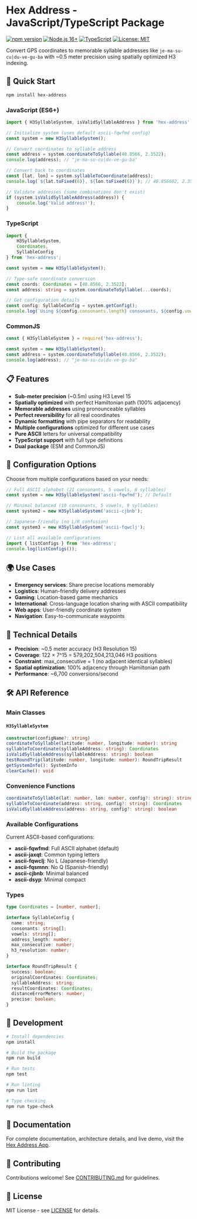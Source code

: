 # Hex Address - JavaScript/TypeScript Package

[![npm version](https://badge.fury.io/js/hex-address.svg)](https://badge.fury.io/js/hex-address)
[![Node.js 16+](https://img.shields.io/badge/node-16%2B-brightgreen.svg)](https://nodejs.org/en/download/)
[![TypeScript](https://img.shields.io/badge/TypeScript-Ready-blue.svg)](https://www.typescriptlang.org/)
[![License: MIT](https://img.shields.io/badge/License-MIT-yellow.svg)](https://opensource.org/licenses/MIT)

Convert GPS coordinates to memorable syllable addresses like `je-ma-su-cu|du-ve-gu-ba` with ~0.5 meter precision using spatially optimized H3 indexing.

## 🚀 Quick Start

```bash
npm install hex-address
```

### JavaScript (ES6+)
```javascript
import { H3SyllableSystem, isValidSyllableAddress } from 'hex-address';

// Initialize system (uses default ascii-fqwfmd config)
const system = new H3SyllableSystem();

// Convert coordinates to syllable address
const address = system.coordinateToSyllable(48.8566, 2.3522);
console.log(address); // "je-ma-su-cu|du-ve-gu-ba"

// Convert back to coordinates
const [lat, lon] = system.syllableToCoordinate(address);
console.log(`${lat.toFixed(6)}, ${lon.toFixed(6)}`); // 48.856602, 2.352198

// Validate addresses (some combinations don't exist)
if (system.isValidSyllableAddress(address)) {
    console.log('Valid address!');
}
```

### TypeScript
```typescript
import { 
    H3SyllableSystem, 
    Coordinates, 
    SyllableConfig 
} from 'hex-address';

const system = new H3SyllableSystem();

// Type-safe coordinate conversion
const coords: Coordinates = [48.8566, 2.3522];
const address: string = system.coordinateToSyllable(...coords);

// Get configuration details
const config: SyllableConfig = system.getConfig();
console.log(`Using ${config.consonants.length} consonants, ${config.vowels.length} vowels`);
```

### CommonJS
```javascript
const { H3SyllableSystem } = require('hex-address');

const system = new H3SyllableSystem();
const address = system.coordinateToSyllable(48.8566, 2.3522);
console.log(address); // "je-ma-su-cu|du-ve-gu-ba"
```

## 📋 Features

- **Sub-meter precision** (~0.5m) using H3 Level 15
- **Spatially optimized** with perfect Hamiltonian path (100% adjacency)
- **Memorable addresses** using pronounceable syllables
- **Perfect reversibility** for all real coordinates
- **Dynamic formatting** with pipe separators for readability
- **Multiple configurations** optimized for different use cases
- **Pure ASCII** letters for universal compatibility
- **TypeScript support** with full type definitions
- **Dual package** (ESM and CommonJS)

## 🎯 Configuration Options

Choose from multiple configurations based on your needs:

```javascript
// Full ASCII alphabet (21 consonants, 5 vowels, 8 syllables)
const system = new H3SyllableSystem('ascii-fqwfmd'); // Default

// Minimal balanced (10 consonants, 5 vowels, 9 syllables) 
const system2 = new H3SyllableSystem('ascii-cjbnb');

// Japanese-friendly (no L/R confusion)
const system3 = new H3SyllableSystem('ascii-fqwclj');

// List all available configurations
import { listConfigs } from 'hex-address';
console.log(listConfigs());
```

## 🌍 Use Cases

- **Emergency services**: Share precise locations memorably
- **Logistics**: Human-friendly delivery addresses  
- **Gaming**: Location-based game mechanics
- **International**: Cross-language location sharing with ASCII compatibility
- **Web apps**: User-friendly coordinate system
- **Navigation**: Easy-to-communicate waypoints

## 🔬 Technical Details

- **Precision**: ~0.5 meter accuracy (H3 Resolution 15)
- **Coverage**: 122 × 7^15 = 579,202,504,213,046 H3 positions
- **Constraint**: max_consecutive = 1 (no adjacent identical syllables)
- **Spatial optimization**: 100% adjacency through Hamiltonian path
- **Performance**: ~6,700 conversions/second

## 🛠️ API Reference

### Main Classes

#### `H3SyllableSystem`
```typescript
constructor(configName?: string)
coordinateToSyllable(latitude: number, longitude: number): string
syllableToCoordinate(syllableAddress: string): Coordinates
isValidSyllableAddress(syllableAddress: string): boolean
testRoundTrip(latitude: number, longitude: number): RoundTripResult
getSystemInfo(): SystemInfo
clearCache(): void
```

### Convenience Functions

```typescript
coordinateToSyllable(lat: number, lon: number, config?: string): string
syllableToCoordinate(address: string, config?: string): Coordinates
isValidSyllableAddress(address: string, config?: string): boolean
```

### Available Configurations

Current ASCII-based configurations:

- **ascii-fqwfmd**: Full ASCII alphabet (default)
- **ascii-jaxqt**: Common typing letters
- **ascii-fqwclj**: No L (Japanese-friendly)
- **ascii-fqsmnn**: No Q (Spanish-friendly) 
- **ascii-cjbnb**: Minimal balanced
- **ascii-dsyp**: Minimal compact

### Types

```typescript
type Coordinates = [number, number];

interface SyllableConfig {
  name: string;
  consonants: string[];
  vowels: string[];
  address_length: number;
  max_consecutive: number;
  h3_resolution: number;
}

interface RoundTripResult {
  success: boolean;
  originalCoordinates: Coordinates;
  syllableAddress: string;
  resultCoordinates: Coordinates;
  distanceErrorMeters: number;
  precise: boolean;
}
```

## 🔧 Development

```bash
# Install dependencies
npm install

# Build the package
npm run build

# Run tests
npm test

# Run linting
npm run lint

# Type checking
npm run type-check
```

## 📖 Documentation

For complete documentation, architecture details, and live demo, visit the [Hex Address App](https://hex-address-app.vercel.app/).

## 🤝 Contributing

Contributions welcome! See [CONTRIBUTING.md](../../CONTRIBUTING.md) for guidelines.

## 📄 License

MIT License - see [LICENSE](../../LICENSE) for details.